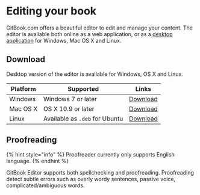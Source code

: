 # Editing your book

GitBook.com offers a beautiful editor to edit and manage your content. The editor is available both online as a web application, or as a [desktop application](https://www.gitbook.com/editor) for Windows, Mac OS X and Linux.

## Download

Desktop version of the editor is available for Windows, OS X and Linux.

| Platform | Supported | Links |
| -------- | --------- | ----- |
| Windows | Windows 7 or later | [Download](https://www.gitbook.com/editor/windows/download) |
| Mac OS X | OS X 10.9 or later | [Download](https://www.gitbook.com/editor/osx/download) |
| Linux | Available as `.deb` for Ubuntu | [Download](https://www.gitbook.com/editor/linux/download) |

## Proofreading

{% hint style="info" %}
Proofreader currently only supports English language.
{% endhint %}

GitBook Editor supports both spellchecking and proofreading. Proofreading detect subtle errors such as overly wordy sentences, passive voice, complicated/ambiguous words.


